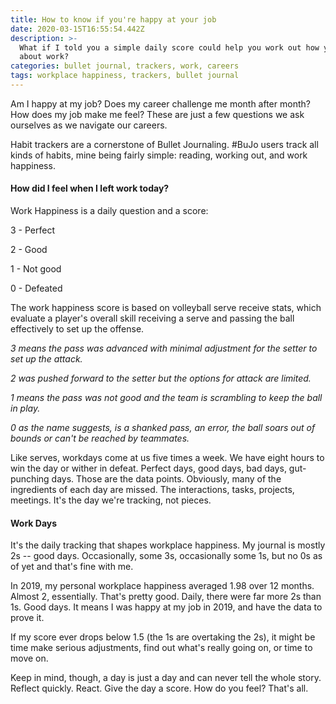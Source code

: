 ```yaml
---
title: How to know if you're happy at your job
date: 2020-03-15T16:55:54.442Z
description: >-
  What if I told you a simple daily score could help you work out how you feel
  about work?
categories: bullet journal, trackers, work, careers
tags: workplace happiness, trackers, bullet journal
---
```

Am I happy at my job? Does my career challenge me month after month? How does my job make me feel? These are just a few questions we ask ourselves as we navigate our careers. 

Habit trackers are a cornerstone of Bullet Journaling. #BuJo users track all kinds of habits, mine being fairly simple: reading, working out, and work happiness.

#### How did I feel when I left work today? 

Work Happiness is a daily question and a score:

3 - Perfect 

2 - Good

1 - Not good 

0 - Defeated


The work happiness score is based on volleyball serve receive stats, which evaluate a player's overall skill receiving a serve and passing the ball effectively to set up the offense. 

*3 means the pass was advanced with minimal adjustment for the setter to set up the attack.*

*2 was pushed forward to the setter but the options for attack are limited.* 

*1 means the pass was not good and the team is scrambling to keep the ball in play.* 

*0 as the name suggests, is a shanked pass, an error, the ball soars out of bounds or can't be reached by teammates.*

Like serves, workdays come at us five times a week. We have eight hours  to win the day or wither in defeat. Perfect days, good days, bad days, gut-punching days. Those are the data points. Obviously, many of the ingredients of each day are missed. The interactions, tasks, projects, meetings. It's the day we're tracking, not pieces.

#### Work Days

It's the daily tracking that shapes workplace happiness. My journal is mostly 2s -- good days. Occasionally, some 3s, occasionally some 1s, but no 0s as of yet and that's fine with me. 

In 2019, my personal workplace happiness averaged 1.98 over 12 months. Almost 2, essentially. That's pretty good. Daily, there were far more 2s than 1s. Good days. It means I was happy at my job in 2019, and have the data to prove it.

If my score ever drops below 1.5 (the 1s are overtaking the 2s), it might be time make serious adjustments, find out what's really going on, or time to move on.

Keep in mind, though, a day is just a day and can never tell the whole story. Reflect quickly. React. Give the day a score. How do you feel? That's all.



